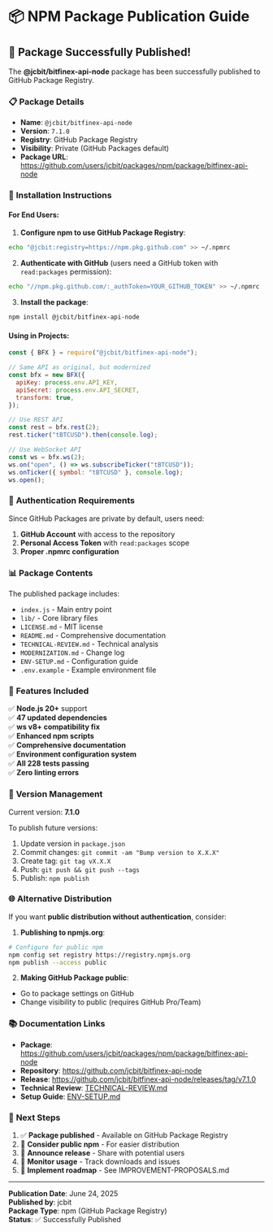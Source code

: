 # 📦 NPM Package Publication Guide

## 🎉 Package Successfully Published!

The **@jcbit/bitfinex-api-node** package has been successfully published to GitHub Package Registry.

### 📋 **Package Details**

- **Name**: `@jcbit/bitfinex-api-node`
- **Version**: `7.1.0`
- **Registry**: GitHub Package Registry
- **Visibility**: Private (GitHub Packages default)
- **Package URL**: https://github.com/users/jcbit/packages/npm/package/bitfinex-api-node

### 🔗 **Installation Instructions**

#### For End Users:

1. **Configure npm to use GitHub Package Registry**:

```bash
echo "@jcbit:registry=https://npm.pkg.github.com" >> ~/.npmrc
```

2. **Authenticate with GitHub** (users need a GitHub token with `read:packages` permission):

```bash
echo "//npm.pkg.github.com/:_authToken=YOUR_GITHUB_TOKEN" >> ~/.npmrc
```

3. **Install the package**:

```bash
npm install @jcbit/bitfinex-api-node
```

#### Using in Projects:

```javascript
const { BFX } = require("@jcbit/bitfinex-api-node");

// Same API as original, but modernized
const bfx = new BFX({
  apiKey: process.env.API_KEY,
  apiSecret: process.env.API_SECRET,
  transform: true,
});

// Use REST API
const rest = bfx.rest(2);
rest.ticker("tBTCUSD").then(console.log);

// Use WebSocket API
const ws = bfx.ws(2);
ws.on("open", () => ws.subscribeTicker("tBTCUSD"));
ws.onTicker({ symbol: "tBTCUSD" }, console.log);
ws.open();
```

### 🔐 **Authentication Requirements**

Since GitHub Packages are private by default, users need:

1. **GitHub Account** with access to the repository
2. **Personal Access Token** with `read:packages` scope
3. **Proper .npmrc configuration**

### 📊 **Package Contents**

The published package includes:

- `index.js` - Main entry point
- `lib/` - Core library files
- `LICENSE.md` - MIT license
- `README.md` - Comprehensive documentation
- `TECHNICAL-REVIEW.md` - Technical analysis
- `MODERNIZATION.md` - Change log
- `ENV-SETUP.md` - Configuration guide
- `.env.example` - Example environment file

### 🚀 **Features Included**

✅ **Node.js 20+** support  
✅ **47 updated dependencies**  
✅ **ws v8+ compatibility fix**  
✅ **Enhanced npm scripts**  
✅ **Comprehensive documentation**  
✅ **Environment configuration system**  
✅ **All 228 tests passing**  
✅ **Zero linting errors**

### 🔄 **Version Management**

Current version: **7.1.0**

To publish future versions:

1. Update version in `package.json`
2. Commit changes: `git commit -am "Bump version to X.X.X"`
3. Create tag: `git tag vX.X.X`
4. Push: `git push && git push --tags`
5. Publish: `npm publish`

### 🌐 **Alternative Distribution**

If you want **public distribution without authentication**, consider:

1. **Publishing to npmjs.org**:

```bash
# Configure for public npm
npm config set registry https://registry.npmjs.org
npm publish --access public
```

2. **Making GitHub Package public**:

- Go to package settings on GitHub
- Change visibility to public (requires GitHub Pro/Team)

### 📚 **Documentation Links**

- **Package**: https://github.com/users/jcbit/packages/npm/package/bitfinex-api-node
- **Repository**: https://github.com/jcbit/bitfinex-api-node
- **Release**: https://github.com/jcbit/bitfinex-api-node/releases/tag/v7.1.0
- **Technical Review**: [TECHNICAL-REVIEW.md](./TECHNICAL-REVIEW.md)
- **Setup Guide**: [ENV-SETUP.md](./ENV-SETUP.md)

### 🎯 **Next Steps**

1. ✅ **Package published** - Available on GitHub Package Registry
2. 🔄 **Consider public npm** - For easier distribution
3. 📢 **Announce release** - Share with potential users
4. 🔧 **Monitor usage** - Track downloads and issues
5. 🚀 **Implement roadmap** - See IMPROVEMENT-PROPOSALS.md

---

**Publication Date**: June 24, 2025  
**Published by**: jcbit  
**Package Type**: npm (GitHub Package Registry)  
**Status**: ✅ Successfully Published
